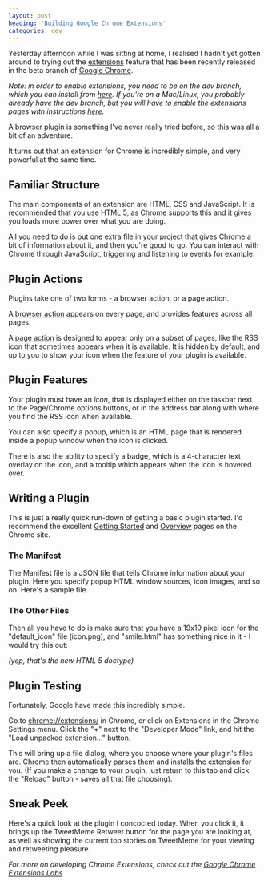 ```yaml
---
layout: post
heading: 'Building Google Chrome Extensions'
categories: dev
---
```


Yesterday afternoon while I was sitting at home, I realised I hadn't yet gotten around to trying out the [extensions](https://chrome.google.com/extensions) feature that has been recently released in the beta branch of [Google Chrome](http://www.google.com/chrome).

<!-- Replace missing image from http://media.chris-alexander.co.uk/wp-content/uploads/2009/12/chrome.png -->

*Note: in order to enable extensions, you need to be on the dev branch, which you can install from [here](http://www.google.com/landing/chrome/beta/). If you're on a Mac/Linux, you probably already have the dev branch, but you will have to enable the extensions pages with instructions [here](https://grack.com/blog/2009/12/08/re-enable-install-button-for-mac-chrome-extensions/).*

A browser plugin is something I've never really tried before, so this was all a bit of an adventure.

It turns out that an extension for Chrome is incredibly simple, and very powerful at the same time.

## Familiar Structure

The main components of an extension are HTML, CSS and JavaScript. It is recommended that you use HTML 5, as Chrome supports this and it gives you loads more power over what you are doing.

All you need to do is put one extra file in your project that gives Chrome a bit of information about it, and then you're good to go. You can interact with Chrome through JavaScript, triggering and listening to events for example.

## Plugin Actions

Plugins take one of two forms - a browser action, or a page action.

A [browser action](http://code.google.com/chrome/extensions/browserAction.html) appears on every page, and provides features across all pages.

A [page action](http://code.google.com/chrome/extensions/pageAction.html) is designed to appear only on a subset of pages, like the RSS icon that sometimes appears when it is available. It is hidden by default, and up to you to show your icon when the feature of your plugin is available.

## Plugin Features

Your plugin must have an *icon*, that is displayed either on the taskbar next to the Page/Chrome options buttons, or in the address bar along with where you find the RSS icon when available.

You can also specify a popup, which is an HTML page that is rendered inside a popup window when the icon is clicked.

There is also the ability to specify a badge, which is a 4-character text overlay on the icon, and a tooltip which appears when the icon is hovered over.

## Writing a Plugin

This is just a really quick run-down of getting a basic plugin started. I'd recommend the excellent [Getting Started](http://code.google.com/chrome/extensions/getstarted.html) and [Overview](http://code.google.com/chrome/extensions/overview.html) pages on the Chrome site.

### The Manifest

The Manifest file is a JSON file that tells Chrome information about your plugin. Here you specify popup HTML window sources, icon images, and so on. Here's a sample file.

### The Other Files

Then all you have to do is make sure that you have a 19x19 pixel icon for the "default_icon" file (icon.png), and "smile.html" has something nice in it - I would try this out:

*(yep, that's the new HTML 5 doctype)*

## Plugin Testing

Fortunately, Google have made this incredibly simple.

Go to [chrome://extensions/](chrome://extensions/) in Chrome, or click on Extensions in the Chrome Settings menu. Click the "+" next to the "Developer Mode" link, and hit the "Load unpacked extension..." button.

This will bring up a file dialog, where you choose where your plugin's files are. Chrome then automatically parses them and installs the extension for you. (If you make a change to your plugin, just return to this tab and click the "Reload" button - saves all that file choosing).

## Sneak Peek

Here's a quick look at the plugin I concocted today. When you click it, it brings up the TweetMeme Retweet button for the page you are looking at, as well as showing the current top stories on TweetMeme for your viewing and retweeting pleasure.

<!-- Replace missing image from http://media.chris-alexander.co.uk/wp-content/uploads/2009/12/plugin.png -->

*For more on developing Chrome Extensions, check out the [Google Chrome Extensions Labs](http://code.google.com/chrome/extensions/)*
